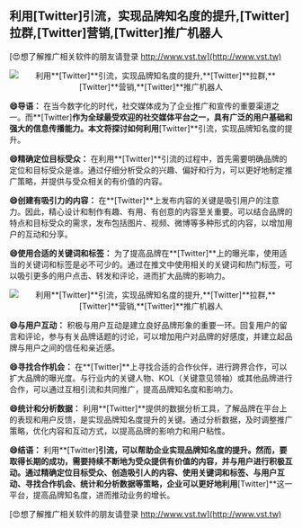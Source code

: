## **利用**[Twitter]**引流，实现品牌知名度的提升,**[Twitter]**拉群,**[Twitter]**营销,**[Twitter]**推广机器人**

[😍想了解推广相关软件的朋友请登录 http://www.vst.tw](http://www.vst.tw)

 <center><img src="https://vst.tw/MP4/tuiguang/png/5.png" alt="利用**[Twitter]**引流，实现品牌知名度的提升,**[Twitter]**拉群,**[Twitter]**营销,**[Twitter]**推广机器人"></center>

**😄导语：**
在当今数字化的时代，社交媒体成为了企业推广和宣传的重要渠道之一。而**[Twitter]**作为全球最受欢迎的社交媒体平台之一，具有广泛的用户基础和强大的信息传播能力。本文将探讨如何利用**[Twitter]**引流，实现品牌知名度的提升。

**😄精确定位目标受众：**
在利用**[Twitter]**引流的过程中，首先需要明确品牌的定位和目标受众是谁。通过仔细分析受众的兴趣、偏好和行为，可以更好地制定推广策略，并提供与受众相关的有价值的内容。

**😄创建有吸引力的内容：**
在**[Twitter]**上发布内容的关键是吸引用户的注意力。因此，精心设计和制作有趣、有用、有创意的内容至关重要。可以结合品牌的特点和目标受众的需求，发布包括图片、视频、微博等多种形式的内容，以增加用户的互动和分享。

**😄使用合适的关键词和标签：**
为了提高品牌在**[Twitter]**上的曝光率，使用适当的关键词和标签是必不可少的。通过在推文中使用相关的关键词和热门标签，可以吸引更多的用户点击、转发和评论，进而扩大品牌的影响力。

 <center><img src="https://vst.tw/MP4/tuiguang/png/8.png" alt="利用**[Twitter]**引流，实现品牌知名度的提升,**[Twitter]**拉群,**[Twitter]**营销,**[Twitter]**推广机器人"></center>

**😄与用户互动：**
积极与用户互动是建立良好品牌形象的重要一环。回复用户的留言和评论，参与有关品牌话题的讨论，可以增加用户对品牌的好感度，并建立起品牌与用户之间的信任和亲近感。

**😄寻找合作机会：**
在**[Twitter]**上寻找合适的合作伙伴，进行跨界合作，可以扩大品牌的曝光度。与行业内的关键人物、KOL（关键意见领袖）或其他品牌进行合作，可以通过互相引流和共同推广，提高品牌知名度和影响力。

**😄统计和分析数据：**
利用**[Twitter]**提供的数据分析工具，了解品牌在平台上的表现和用户反馈，是实现品牌知名度提升的关键。通过分析数据，及时调整推广策略，优化内容和互动方式，以提高品牌的影响力和用户粘性。

**😄结语：**
利用**[Twitter]**引流，可以帮助企业实现品牌知名度的提升。然而，要取得长期的成功，需要持续不断地为受众提供有价值的内容，并与用户进行积极互动。通过精确定位目标受众、创造吸引人的内容、使用关键词和标签、与用户互动、寻找合作机会、统计和分析数据等策略，企业可以更好地利用**[Twitter]**这一平台，提高品牌知名度，进而推动业务的增长。

[😍想了解推广相关软件的朋友请登录 http://www.vst.tw](http://www.vst.tw)



